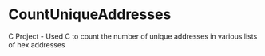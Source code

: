 # CountUniqueAddresses
C Project - Used C to count the number of unique addresses in various lists of hex addresses
